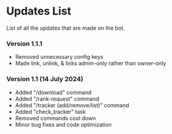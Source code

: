 # Updates List

List of all the updates that are made on the bot.

### Version 1.1.1

- Removed unnecessary config keys
- Made link, unlink, & links admin-only rather than owner-only

### Version 1.1 (14 July 2024)

- Added "/download" command
- Added "/rank-request" command
- Added "/tracker (add/remove/list)" command
- Added "check_tracker" task
- Removed commands cool down
- Minor bug fixes and code optimization

